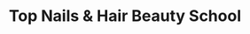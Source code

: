 ---
title: "Top Nails & Hair Beauty School"
url: /taylorsville/top-nails-and-hair-beauty-school/
shop: beauty
---